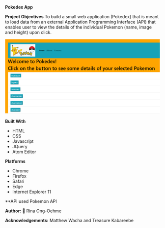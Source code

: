 **Pokedex App**

**Project Objectives**
To build a small web application (Pokedex) that is meant to load data from an external Application Programming Interface (API)
that enables user to view the details of the individual Pokemon (name, image and height) upon click.

![pokedex png](img/pokedex_app.png)

**Built With**
* HTML
* CSS
* Javascript
* JQuery
* Atom Editor

**Platforms**
* Chrome
* Firefox
* Safari
* Edge
* Internet Explorer 11

**API used
Pokemon API

**Author:**
:camel: Rina Ong-Oehme

**Acknowledgements:**
Matthew Wacha and Treasure Kabareebe
